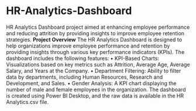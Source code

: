# HR-Analytics-Dashboard
HR Analytics Dashboard project aimed at enhancing employee performance and reducing attrition by providing insights to improve employee retention strategies.
**Project Overview**
The HR Analytics Dashboard is designed to help organizations improve employee performance and retention by providing insights through various key performance indicators (KPIs). The dashboard includes the following features:
    •	KPI-Based Charts: Visualizations based on key metrics such as Attrition, Average Age, Average Salary, and Years at the Company.
    •	Department Filtering: Ability to filter data by departments, including Human Resources, Research and Development, and Sales.
    •	Gender Analysis: A KPI chart displaying the number of male and female employees in the organization.
The dashboard is created using Power BI Desktop, and the raw data is available in the HR Analytics.csv file.

